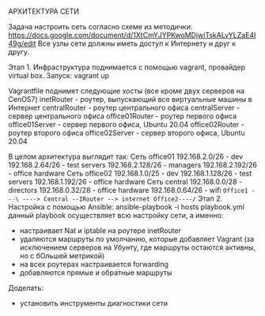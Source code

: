 АРХИТЕКТУРА СЕТИ

Задача настроить сеть согласно схеме из методички:
https://docs.google.com/document/d/1XtCmYJYPKwoMDjwiTskALvYLZaE4I49g/edit
Все узлы сети должны иметь доступ к Интернету и друг к другу.

Этап 1.
Инфраструктура поднимается с помощью vagrant, провайдер virtual box.
Запуск: vagrant up

Vagrantfile поднимет следующие хосты (все кроме двух серверов на CenOS7)
    inetRouter - роутер, выпускающий все виртуальные машины в Интернет
    centralRouter - роутер центрального офиса
    centralServer - сервер центрального офиса
    office01Router - роутер первого офиса
    office01Server - сервер первого офиса, Ubuntu 20.04
    office02Router - роутер второго офиса
    office02Server - сервер второго офиса, Ubuntu 20.04

 В целом архитектура выглядит так: 
    Сеть office01
    192.168.2.0/26 - dev
    192.168.2.64/26 - test servers
    192.168.2.128/26 - managers
    192.168.2.192/26 - office hardware
    Сеть office02
    192.168.1.0/25 - dev
    192.168.1.128/26 - test servers
    192.168.1.192/26 - office hardware
    Сеть central
    192.168.0.0/28 - directors
    192.168.0.32/28 - office hardware
    192.168.0.64/26 - wifi
    ```
    Office1 ---\
    ----> Central --IRouter --> internet
    Office2----/
    ```
Этап 2. Настройка с помощью Ansible:
ansible-playbook -i hosts playbook.yml
данный playbook осуществляет всю настройку сети, а именно:
- настраивает Nat и iptable на роутере inetRouter
- удаляются маршруты по умолчанию, которые добавляет Vagrant (за исключением серверов на Убунту, где маршруты остаются активны, но с бОльшей метрикой)
- на всех роутерах настраивается forwarding
- добавляются прямые и обратные маршруты

Доделать:
- установить инструменты диагностики сети